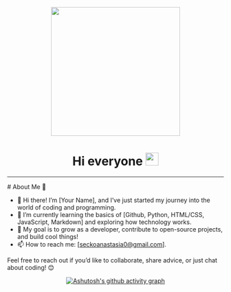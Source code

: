 <div id="header" align="center">
  <img src="https://media.giphy.com/media/paTz7UZbPfTZFRYnnB/giphy.gif?cid=ecf05e47ju4lj0bsj4g19aslgbfsjwfzqf7m4uzgqvs97q5z&ep=v1_stickers_related&rid=giphy.gif&ct=s" width="300" height="300"/>
<br />
<img src="https://komarev.com/ghpvc/?username=AnastasiiaSEC10&style=for-the-badge&color=ff69b4" alt=""/>
<br />
<h1>
 Hi everyone
  <img src="https://media.giphy.com/media/hvRJCLFzcasrR4ia7z/giphy.gif" width="30px"/>
</h1>

---


<div align="left">
# About Me 🌱

- 👋 Hi there! I’m [Your Name], and I’ve just started my journey into the world of coding and programming.
- 🌟 I’m currently learning the basics of [Github, Python, HTML/CSS, JavaScript, Markdown] and exploring how technology works.
- 🚀 My goal is to grow as a developer, contribute to open-source projects, and build cool things!
- 📫 How to reach me: [seckoanastasia0@gmail.com].

Feel free to reach out if you’d like to collaborate, share advice, or just chat about coding! 😊
</div>

[![Ashutosh's github activity graph](https://github-readme-activity-graph.vercel.app/graph?username=AnastasiiaSEC10)](https://github.com/AnastasiiaSEC10/github-readme-activity-graph)
